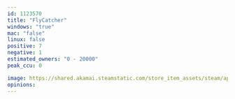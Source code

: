 ```yaml
---
id: 1123570
title: "FlyCatcher"
windows: "true"
mac: "false"
linux: false
positive: 7
negative: 1
estimated_owners: "0 - 20000"
peak_ccu: 0

image: https://shared.akamai.steamstatic.com/store_item_assets/steam/apps/1123570/header.jpg?t=1584999743
opinions:
---
```


